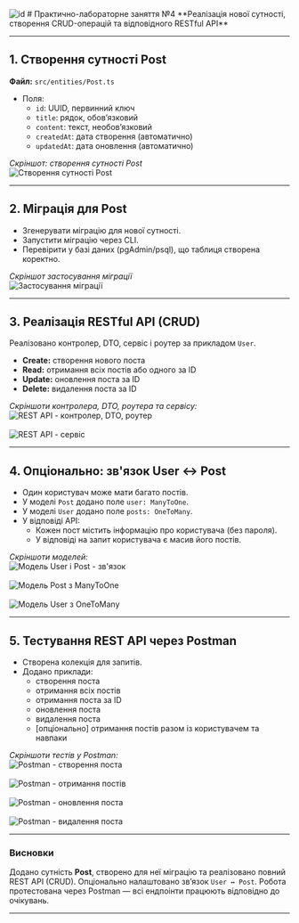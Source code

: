 <img src="11.png" alt="id">
# Практично-лабораторне заняття №4
**Реалізація нової сутності, створення CRUD-операцій та відповідного RESTful API**

---

## 1. Створення сутності Post
**Файл:** `src/entities/Post.ts`

- Поля:
  - `id`: UUID, первинний ключ  
  - `title`: рядок, обов’язковий  
  - `content`: текст, необов’язковий  
  - `createdAt`: дата створення (автоматично)  
  - `updatedAt`: дата оновлення (автоматично)

*Скріншот: створення сутності Post*  
<img src="lab4_1.PNG" alt="Створення сутності Post">

---

## 2. Міграція для Post
- Згенерувати міграцію для нової сутності.  
- Запустити міграцію через CLI.  
- Перевірити у базі даних (pgAdmin/psql), що таблиця створена коректно.  

*Скріншот застосування міграції*  
<img src="lab4_2.PNG" alt="Застосування міграції">

---

## 3. Реалізація RESTful API (CRUD)
Реалізовано контролер, DTO, сервіс і роутер за прикладом `User`.

- **Create:** створення нового поста  
- **Read:** отримання всіх постів або одного за ID  
- **Update:** оновлення поста за ID  
- **Delete:** видалення поста за ID  

*Скріншоти контролера, DTO, роутера та сервісу:*  
<img src="lab4_3.PNG" alt="REST API - контролер, DTO, роутер">  
<br><img src="lab4_4.PNG" alt="REST API - сервіс">

---

## 4. Опціонально: зв'язок User ↔ Post
- Один користувач може мати багато постів.  
- У моделі `Post` додано поле `user: ManyToOne`.  
- У моделі `User` додано поле `posts: OneToMany`.  
- У відповіді API:
  - Кожен пост містить інформацію про користувача (без пароля).  
  - У відповіді на запит користувача є масив його постів.  

*Скріншоти моделей:*  
<img src="lab4_5.PNG" alt="Модель User і Post - зв'язок">  
<br><img src="lab4_6.PNG" alt="Модель Post з ManyToOne">  
<br><img src="lab4_7.PNG" alt="Модель User з OneToMany">

---

## 5. Тестування REST API через Postman
- Створена колекція для запитів.  
- Додано приклади:
  - створення поста  
  - отримання всіх постів  
  - отримання поста за ID  
  - оновлення поста  
  - видалення поста  
  - [опціонально] отримання постів разом із користувачем та навпаки  

*Скріншоти тестів у Postman:*  
<img src="lab4_8.PNG" alt="Postman - створення поста">  
<br><img src="lab4_9.PNG" alt="Postman - отримання постів">  
<br><img src="lab4_10.PNG" alt="Postman - оновлення поста">  
<br><img src="lab4_11.PNG" alt="Postman - видалення поста">

---

### Висновки
Додано сутність **Post**, створено для неї міграцію та реалізовано повний REST API (CRUD). Опціонально налаштовано зв’язок `User ↔ Post`. Робота протестована через Postman — всі ендпоінти працюють відповідно до очікувань.  

---
